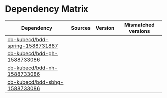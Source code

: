 # Dependency Matrix

Dependency | Sources | Version | Mismatched versions
---------- | ------- | ------- | -------------------
[cb-kubecd/bdd-spring-1588731887](https://github.com/cb-kubecd/bdd-spring-1588731887.git) |  | []() | 
[cb-kubecd/bdd-gh-1588733086](https://github.com/cb-kubecd/bdd-gh-1588733086.git) |  | []() | 
[cb-kubecd/bdd-nh-1588733086](https://github.com/cb-kubecd/bdd-nh-1588733086.git) |  | []() | 
[cb-kubecd/bdd-sbhg-1588733086](https://github.com/cb-kubecd/bdd-sbhg-1588733086.git) |  | []() | 
